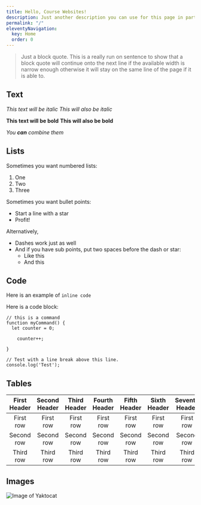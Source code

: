 ```yaml
---
title: Hello, Course Websites!
description: Just another description you can use for this page in particular.
permalink: "/"
eleventyNavigation:
  key: Home
  order: 0
---
```


> Just a block quote. This is a really run on sentence to show that a block quote will continue onto the next line if the available width is narrow enough otherwise it will stay on the same line of the page if it is able to.

## Text

*This text will be italic*
_This will also be italic_

**This text will be bold**
__This will also be bold__

_You **can** combine them_

## Lists

Sometimes you want numbered lists:

1. One
2. Two
3. Three

Sometimes you want bullet points:

* Start a line with a star
* Profit!

Alternatively,

- Dashes work just as well
- And if you have sub points, put two spaces before the dash or star:
  - Like this
  - And this

## Code

Here is an example of `inline code`

Here is a code block:

``` js/2/4
// this is a command
function myCommand() {
  let counter = 0;

	counter++;

}

// Test with a line break above this line.
console.log('Test');
```

## Tables

| First Header | Second Header | Third Header | Fourth Header | Fifth Header | Sixth Header | Seventh Header |
| :----------: | :-----------: | :----------: | :-----------: | :----------: | :----------: | :------------: |
|  First row   |   First row   |  First row   |   First row   |  First row   |  First row   |   First row    |
|  Second row  |  Second row   |  Second row  |  Second row   |  Second row  |  Second row  |   Second row   |
|  Third row   |   Third row   |  Third row   |   Third row   |  Third row   |  Third row   |   Third row    |

## Images

![Image of Yaktocat](https://octodex.github.com/images/yaktocat.png)
